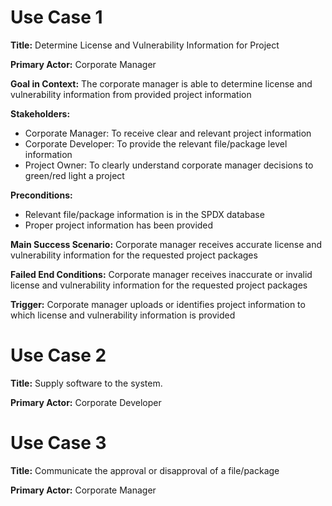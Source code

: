 # Use Case 1

**Title:**
Determine License and Vulnerability Information for Project

**Primary Actor:**
Corporate Manager

**Goal in Context:**
The corporate manager is able to determine license and vulnerability information from provided project information

**Stakeholders:**
* Corporate Manager: To receive clear and relevant project information
* Corporate Developer: To provide the relevant file/package level information
* Project Owner: To clearly understand corporate manager decisions to green/red light a project

**Preconditions:**
* Relevant file/package information is in the SPDX database
* Proper project information has been provided

**Main Success Scenario:**
Corporate manager receives accurate license and vulnerability information for the requested project packages

**Failed End Conditions:**
Corporate manager receives inaccurate or invalid license and vulnerability information for the requested project packages

**Trigger:**
Corporate manager uploads or identifies project information to which license and vulnerability information is provided


# Use Case 2

**Title:**
Supply software to the system.

**Primary Actor:**
Corporate Developer

# Use Case 3

**Title:**
Communicate the approval or disapproval of a file/package

**Primary Actor:**
Corporate Manager
